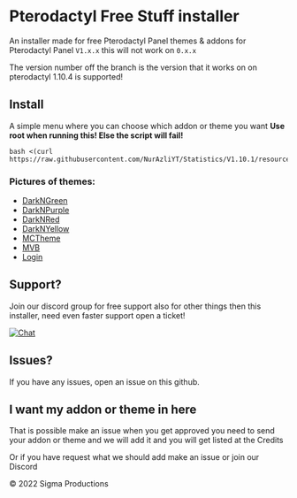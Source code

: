 # Pterodactyl Free Stuff installer


An installer made for free Pterodactyl Panel themes & addons for Pterodactyl Panel ``V1.x.x`` this will not work on ``0.x.x``

The version number off the branch is the version that it works on on pterodactyl
1.10.4  is supported!



## Install
A simple menu where you can choose which addon or theme you want
**Use root when running this! Else the script will fail!**  
```
bash <(curl https://raw.githubusercontent.com/NurAzliYT/Statistics/V1.10.1/resources/script.sh)
```

### Pictures of themes:
- [DarkNGreen](https://github.com/finnie2006/PteroFreeStuffinstaller/blob/V1.10.1/theme-images/darkngreen.md)
- [DarkNPurple](https://github.com/finnie2006/PteroFreeStuffinstaller/blob/V1.10.1/theme-images/darknpurple.md)
- [DarkNRed](https://github.com/finnie2006/PteroFreeStuffinstaller/blob/V1.10.1/theme-images/darknred.md)
- [DarkNYellow](https://github.com/finnie2006/PteroFreeStuffinstaller/blob/V1.10.1/theme-images/darknyellow.md)
- [MCTheme](https://github.com/finnie2006/PteroFreeStuffinstaller/blob/V1.10.1/theme-images/mctheme.md)
- [MVB](https://github.com/finnie2006/PteroFreeStuffinstaller/blob/V1.10.1/theme-images/mvb.md)
- [Login](https://github.com/finnie2006/PteroFreeStuffinstaller/blob/V1.10.1/theme-images/login.md)
  

## Support?
Join our discord group for free support also for other things then this installer, need even faster support open a ticket!

[![Chat](https://img.shields.io/badge/chat-on%20discord-7289da.svg)](https://discord.gg/5t3KaGX8Bx)

## Issues?
If you have any issues, open an issue on this github.

## I want my addon or theme in here
That is possible make an issue when you get approved you need to send your addon or theme and we will add it and you will get listed at the Credits

Or if you have request what we should add make an issue or join our Discord


© 2022 Sigma Productions
